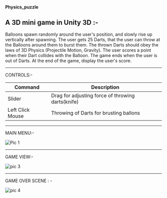 #### Physics_puzzle
## 
## A 3D mini game in Unity 3D :-


 Balloons spawn randomly around the user's position, and slowly rise up vertically after spawning.
 The user gets 25 Darts, that the user can throw at the Balloons around them to burst them.
 The thrown Darts should obey the laws of 3D Physics (Projectile Motion, Gravity).
 The user scores a point when their Dart collides with the Balloon.
 The game ends when the user is out of Darts.
 At the end of the game, display the user's score.
***
CONTROLS:-

| Command | Description |
| --- | --- |
| Slider | Drag for adjusting force of throwing darts(knife) |
| Left Click Mouse | Throwing of Darts for brusting ballons |
***
MAIN MENU:-

![Pic 1](https://github.com/anshum404/Physics_puzzle/assets/67569065/3bf6f31d-324e-4c3d-85a0-9529e858ba63)

***
GAME VIEW:-

![pic 3](https://github.com/anshum404/Physics_puzzle/assets/67569065/5c754828-8f99-4818-9f22-cd99e5becea9)

***
GAME OVER SCENE : -

![pic 4](https://github.com/anshum404/Physics_puzzle/assets/67569065/b7c26148-11a1-43c9-b265-ffa3c97d690e)
